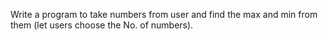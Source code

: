 Write a program to take numbers from user and find the max and min from them (let users choose the No. of numbers).

